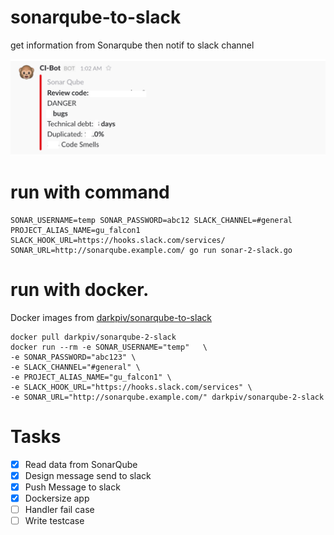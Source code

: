 # sonarqube-to-slack
get information from Sonarqube then notif to slack channel

![demo image](images/demo.png)

# run with command

```
SONAR_USERNAME=temp SONAR_PASSWORD=abc12 SLACK_CHANNEL=#general PROJECT_ALIAS_NAME=gu_falcon1 SLACK_HOOK_URL=https://hooks.slack.com/services/ SONAR_URL=http://sonarqube.example.com/ go run sonar-2-slack.go
```

# run with docker. 
Docker images from [darkpiv/sonarqube-to-slack](https://hub.docker.com/r/darkpiv/sonarqube-2-slack)

```
docker pull darkpiv/sonarqube-2-slack
docker run --rm -e SONAR_USERNAME="temp"   \
-e SONAR_PASSWORD="abc123" \
-e SLACK_CHANNEL="#general" \
-e PROJECT_ALIAS_NAME="gu_falcon1" \
-e SLACK_HOOK_URL="https://hooks.slack.com/services" \
-e SONAR_URL="http://sonarqube.example.com/" darkpiv/sonarqube-2-slack
```


# Tasks

- [x] Read data from SonarQube
- [x] Design message send to slack
- [x] Push Message to slack
- [x] Dockersize app
- [ ] Handler fail case
- [ ] Write testcase
